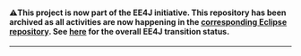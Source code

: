 #### :warning:This project is now part of the EE4J initiative. This repository has been archived as all activities are now happening in the [corresponding Eclipse repository](https://github.com/eclipse-ee4j/jaf). See [here](https://www.eclipse.org/ee4j/status.php) for the overall EE4J transition status.
 
---
